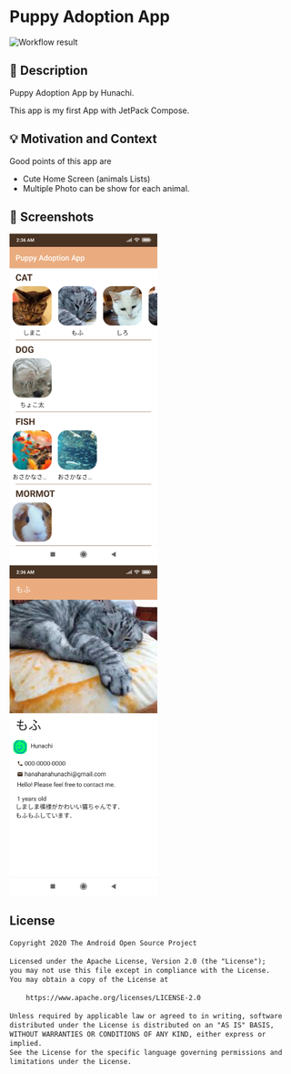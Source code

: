 # Puppy Adoption App

<!--- Replace <OWNER> with your Github Username and <REPOSITORY> with the name of your repository. -->
<!--- You can find both of these in the url bar when you open your repository in github. -->
![Workflow result](https://github.com/Hunachi/PuppyAdoptionApp/workflows/Check/badge.svg)


## :scroll: Description
<!--- Describe your app in one or two sentences -->
Puppy Adoption App by Hunachi.

This app is my first App with JetPack Compose.

## :bulb: Motivation and Context
<!--- Optionally point readers to interesting parts of your submission. -->
<!--- What are you especially proud of? -->
Good points of this app are
-  Cute Home Screen (animals Lists)
- Multiple Photo can be show for each animal. 

## :camera_flash: Screenshots
<!-- You can add more screenshots here if you like -->
<img src="/results/screenshot_1.png" width="260">&emsp;<img src="/results/screenshot_2.png" width="260">

## License
```
Copyright 2020 The Android Open Source Project

Licensed under the Apache License, Version 2.0 (the "License");
you may not use this file except in compliance with the License.
You may obtain a copy of the License at

    https://www.apache.org/licenses/LICENSE-2.0

Unless required by applicable law or agreed to in writing, software
distributed under the License is distributed on an "AS IS" BASIS,
WITHOUT WARRANTIES OR CONDITIONS OF ANY KIND, either express or implied.
See the License for the specific language governing permissions and
limitations under the License.
```
